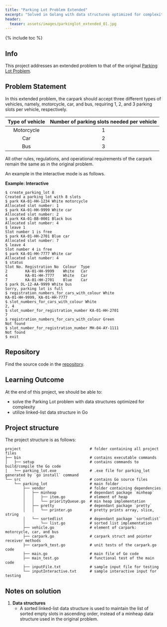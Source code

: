 ```yaml
---
title: "Parking Lot Problem Extended"
excerpt: "Solved in Golang with data structures optimized for complexity"
header:
  teaser: assets/images/parkinglot_extended_01.jpg
---
```


{% include toc %}

## Info

This project addresses an extended problem to that of the original [Parking Lot Problem](https://adaickalavan.github.io/portfolio/parking_lot_problem/).

## Problem Statement

In this extended problem, the carpark should accept three different types of vehicles, namely, motorcycle, car, and bus, requiring 1, 2, and 3 parking slots per vehicle, respectively.

| Type of vehicle   |  Number of parking slots needed per vehicle |
|:-----------------:|:-------------------------------------------:|
| Motorcycle        |                      1                      |
| Car               |                      2                      |
| Bus               |                      3                      |

All other rules, regulations, and operational requirements of the carpark remain the same as in the original problem.

An example in the interactive mode is as follows.

**Example: Interactive**

```
$ create_parking_lot 8
Created a parking lot with 8 slots
$ park KA-01-HH-1234 White motorcycle
Allocated slot number: 1
$ park KA-01-HH-9999 White car
Allocated slot number: 2
$ park KA-01-BB-0001 Black bus
Allocated slot number: 4
$ leave 1
Slot number 1 is free
$ park KA-01-HH-2701 Blue car
Allocated slot number: 7
$ leave 4
Slot number 4 is free
$ park KA-01-HH-7777 White car
Allocated slot number: 4
$ status
Slot No. Registration No  Colour  Type
2        KA-01-HH-9999    White   Car
4        KA-01-HH-7777    White   Car
7        KA-01-HH-2701    Blue    Car
$ park DL-12-AA-9999 White bus
Sorry, parking lot is full
$ registration_numbers_for_cars_with_colour White
KA-01-HH-9999, KA-01-HH-7777
$ slot_numbers_for_cars_with_colour White
2, 4
$ slot_number_for_registration_number KA-01-HH-2701
7
$ registration_numbers_for_cars_with_colour Green
Not found
$ slot_number_for_registration_number MH-04-AY-1111
Not found
$ exit
```

## Repository

Find the source code in the [repository](https://github.com/Adaickalavan/Parking-Lot-Problem-Extended).

## Learning Outcome

At the end of this project, we should be able to:

+ solve the Parking Lot problem with data structures optimized for complexity
+ utilize linked-list data structure in Go

## Project structure

The project structure is as follows:

```text
project                               # folder containing all project files
├── bin                               # contains executable commands
│   ├── setup                         # contains commands to build/compile the Go code
│   └── parking_lot.exe               # .exe file for parking_lot generated by `go install` command
└── src                               # contains Go source files
    └── parking_lot                   # main folder
        ├── vendor                    # folder containing dependencies
        │   ├── minheap               # dependant package `minheap`  
        │   │   ├── item.go           # element of heap
        │   │   └── priorityQueue.go  # min heap implementation
        │   ├── pretty                # dependant package `pretty`  
        │   │   └── printer.go        # pretty prints array, slice, string
        │   └── sortedlist            # dependant package `sortedlist`  
        │       └── list.go           # sorted list implementation
        ├── vehicle.go                # element of carpark: motorcycle, car, and bus
        ├── carpark.go                # carpark struct and pointer receiver methods
        ├── carpark_test.go           # unit tests of the carpark.go code
        ├── main.go                   # main file of Go code
        ├── main_test.go              # functional test of the main code
        ├── inputFile.txt             # sample input file for testing
        └── inputInteractive.txt      # sample interactive input for testing
```

## Notes on solution

1. **Data structures**
   + A sorted linked-list data structure is used to maintain the list of sorted empty slots in ascending order, instead of a minheap data structure used in the original problem.